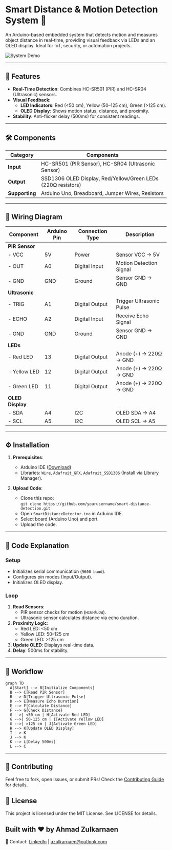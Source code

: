# Smart Distance & Motion Detection System 🚨

An Arduino-based embedded system that detects motion and measures object distance in real-time, providing visual feedback via LEDs and an OLED display. Ideal for IoT, security, or automation projects.

![System Demo](https://wokwi.com/projects/425389507050798081)

---

## 📌 Features
- **Real-Time Detection**: Combines HC-SR501 (PIR) and HC-SR04 (Ultrasonic) sensors.
- **Visual Feedback**: 
  - **LED Indicators**: Red (<50 cm), Yellow (50–125 cm), Green (>125 cm).
  - **OLED Display**: Shows motion status, distance, and proximity.
- **Stability**: Anti-flicker delay (500ms) for consistent readings.

---

## 🛠️ Components
| Category       | Components                                                                 |
|----------------|---------------------------------------------------------------------------|
| **Input**      | HC-SR501 (PIR Sensor), HC-SR04 (Ultrasonic Sensor)                        |
| **Output**     | SSD1306 OLED Display, Red/Yellow/Green LEDs (220Ω resistors)              |
| **Supporting** | Arduino Uno, Breadboard, Jumper Wires, Resistors                          |

---

## 🔌 Wiring Diagram
| Component         | Arduino Pin | Connection Type | Description                  |
|-------------------|-------------|------------------|------------------------------|
| **PIR Sensor**    |             |                  |                              |
| - VCC             | 5V          | Power            | Sensor VCC → 5V              |
| - OUT             | A0          | Digital Input    | Motion Detection Signal      |
| - GND             | GND         | Ground           | Sensor GND → GND             |
| **Ultrasonic**    |             |                  |                              |
| - TRIG            | A1          | Digital Output   | Trigger Ultrasonic Pulse     |
| - ECHO            | A2          | Digital Input    | Receive Echo Signal          |
| - GND             | GND         | Ground           | Sensor GND → GND             |
| **LEDs**          |             |                  |                              |
| - Red LED         | 13          | Digital Output   | Anode (+) → 220Ω → GND       |
| - Yellow LED      | 12          | Digital Output   | Anode (+) → 220Ω → GND       |
| - Green LED       | 11          | Digital Output   | Anode (+) → 220Ω → GND       |
| **OLED Display**  |             |                  |                              |
| - SDA             | A4          | I2C              | OLED SDA → A4                |
| - SCL             | A5          | I2C              | OLED SCL → A5                |

---

## ⚙️ Installation
1. **Prerequisites**:
   - Arduino IDE ([Download](https://www.arduino.cc/en/software))
   - Libraries: `Wire`, `Adafruit_GFX`, `Adafruit_SSD1306` (Install via Library Manager).

2. **Upload Code**:
   - Clone this repo:  
     `git clone https://github.com/yourusername/smart-distance-detection.git`
   - Open `SmartDistanceDetector.ino` in Arduino IDE.
   - Select board (Arduino Uno) and port.
   - Upload the code.

---

## 📝 Code Explanation
### Setup
- Initializes serial communication (`9600 baud`).
- Configures pin modes (Input/Output).
- Initializes OLED display.

### Loop
1. **Read Sensors**:
   - PIR sensor checks for motion (`HIGH`/`LOW`).
   - Ultrasonic sensor calculates distance via echo duration.
2. **Proximity Logic**:
   - Red LED: <50 cm
   - Yellow LED: 50–125 cm
   - Green LED: >125 cm
3. **Update OLED**: Displays real-time data.
4. **Delay**: 500ms for stability.

---

## 🔄 Workflow
```mermaid
graph TD
  A[Start] --> B[Initialize Components]
  B --> C[Read PIR Sensor]
  B --> D[Trigger Ultrasonic Pulse]
  D --> E[Measure Echo Duration]
  E --> F[Calculate Distance]
  F --> G{Check Distance}
  G -->| <50 cm | H[Activate Red LED]
  G -->| 50-125 cm | I[Activate Yellow LED]
  G -->| >125 cm | J[Activate Green LED]
  H --> K[Update OLED Display]
  I --> K
  J --> K
  K --> L[Delay 500ms]
  L --> C
```

---
## 🤝 Contributing
Feel free to fork, open issues, or submit PRs! Check the [Contributing Guide](https://contributing.md/) for details.

## 📜 License
This project is licensed under the MIT License. See LICENSE for details.

## Built with ❤️ by Ahmad Zulkarnaen
📧 Contact: [LinkedIn](https://www.linkedin.com/in/naen) | azulkarnaen@outlook.com

